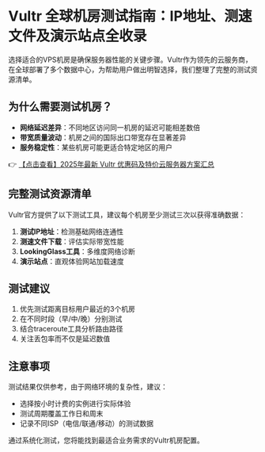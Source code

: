 # Vultr 全球机房测试指南：IP地址、测速文件及演示站点全收录

选择适合的VPS机房是确保服务器性能的关键步骤。Vultr作为领先的云服务商，在全球部署了多个数据中心，为帮助用户做出明智选择，我们整理了完整的测试资源清单。

## 为什么需要测试机房？

- **网络延迟差异**：不同地区访问同一机房的延迟可能相差数倍
- **带宽质量波动**：机房之间的国际出口带宽存在显著差异
- **服务稳定性**：某些机房可能更适合特定地区的用户

👉 [【点击查看】2025年最新 Vultr 优惠码及特价云服务器方案汇总](https://bit.ly/VuLtr)

## 完整测试资源清单

Vultr官方提供了以下测试工具，建议每个机房至少测试三次以获得准确数据：

1. **测试IP地址**：检测基础网络连通性
2. **测速文件下载**：评估实际带宽性能
3. **LookingGlass工具**：多维度网络诊断
4. **演示站点**：直观体验网站加载速度

## 测试建议

1. 优先测试距离目标用户最近的3个机房
2. 在不同时段（早/中/晚）分别测试
3. 结合traceroute工具分析路由路径
4. 关注丢包率而不仅是延迟数值

## 注意事项

测试结果仅供参考，由于网络环境的复杂性，建议：

- 选择按小时计费的实例进行实际体验
- 测试周期覆盖工作日和周末
- 记录不同ISP（电信/联通/移动）的测试数据

通过系统化测试，您将能找到最适合业务需求的Vultr机房配置。